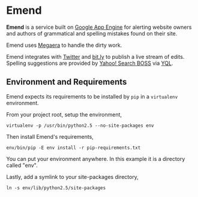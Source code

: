 # Emend

**Emend** is a service built on [Google App
Engine](http://code.google.com/appengine/) for alerting website owners and
authors of grammatical and spelling mistakes found on their site.

Emend uses [Megaera](http://github.com/tantalor/megaera/) to handle the
dirty work.

Emend integrates with [Twitter](http://twitter.com) and [bit.ly](http://bit.ly)
to publish a live stream of edits. Spelling suggestions are provided by
[Yahoo! Search BOSS](http://developer.yahoo.com/search/boss/boss_guide/Spelling_Suggest.html)
via [YQL](http://developer.yahoo.com/yql/).

## Environment and Requirements

Emend expects its requirements to be installed by `pip` in a `virtualenv` environment.

From your project root, setup the environment,

    virtualenv -p /usr/bin/python2.5 --no-site-packages env

Then install Emend's requirements,

    env/bin/pip -E env install -r pip-requirements.txt

You can put your environment anywhere. In this example it is a directory called "env".

Lastly, add a symlink to your site-packages directory,

    ln -s env/lib/python2.5/site-packages
